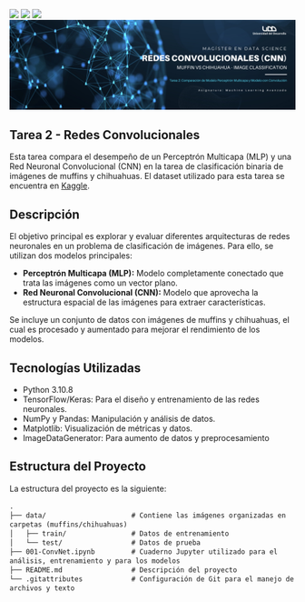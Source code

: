 <p align="left">
   <img src="https://img.shields.io/badge/Status-En%20Desarrollo-green?style=plastic">
   <img src="https://img.shields.io/badge/Python-3776AB?style=plastic&logo=python&logoColor=white"/>
   <img src="https://img.shields.io/badge/Jupyter-%23e58f1a.svg?style=plastic&logo=Jupyter&logoColor=white"/>

<img src="./assets/banner-CNN.png"/>

## Tarea 2 - Redes Convolucionales

Esta tarea compara el desempeño de un Perceptrón Multicapa (MLP) y una Red Neuronal Convolucional (CNN) en la tarea de clasificación binaria de imágenes de muffins y chihuahuas. El dataset utilizado para esta tarea se encuentra en [Kaggle](https://www.kaggle.com/datasets/samuelcortinhas/muffin-vs-chihuahua-image-classification). 

## Descripción

El objetivo principal es explorar y evaluar diferentes arquitecturas de redes neuronales en un problema de clasificación de imágenes. Para ello, se utilizan dos modelos principales:

- **Perceptrón Multicapa (MLP):** Modelo completamente conectado que trata las imágenes como un vector plano.
- **Red Neuronal Convolucional (CNN):** Modelo que aprovecha la estructura espacial de las imágenes para extraer características.

Se incluye un conjunto de datos con imágenes de muffins y chihuahuas, el cual es procesado y aumentado para mejorar el rendimiento de los modelos.

## Tecnologías Utilizadas
- Python 3.10.8
- TensorFlow/Keras: Para el diseño y entrenamiento de las redes neuronales.
- NumPy y Pandas: Manipulación y análisis de datos.
- Matplotlib: Visualización de métricas y datos.
- ImageDataGenerator: Para aumento de datos y preprocesamiento

## Estructura del Proyecto

La estructura del proyecto es la siguiente:
```
.
├── data/                     # Contiene las imágenes organizadas en carpetas (muffins/chihuahuas)
│   ├── train/                # Datos de entrenamiento
│   └── test/                 # Datos de prueba
├── 001-ConvNet.ipynb         # Cuaderno Jupyter utilizado para el análisis, entrenamiento y para los modelos
├── README.md                 # Descripción del proyecto
└── .gitattributes            # Configuración de Git para el manejo de archivos y texto

```